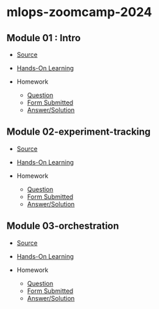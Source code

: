 # mlops-zoomcamp-2024

## Module 01 : Intro

- [Source](https://github.com/DataTalksClub/mlops-zoomcamp/tree/main/01-intro)

- [Hands-On Learning](https://github.com/garjita63/mlops-zoomcamp-2024/blob/main/hands-on-learning/module-1/01-intro_duration-prediction.ipynb)

- Homework
  - [Question](https://github.com/DataTalksClub/mlops-zoomcamp/blob/main/cohorts/2024/01-intro/homework.md)
  - [Form Submitted](https://courses.datatalks.club/mlops-zoomcamp-2024/homework/hw1)
  - [Answer/Solution](https://github.com/garjita63/mlops-zoomcamp-2024/tree/main/homework/module1)


## Module 02-experiment-tracking

- [Source](https://github.com/DataTalksClub/mlops-zoomcamp/tree/main/02-experiment-tracking)

- [Hands-On Learning](https://github.com/garjita63/mlops-zoomcamp-2024/blob/main/hands-on-learning/module-2)

- Homework
  - [Question](https://github.com/DataTalksClub/mlops-zoomcamp/blob/main/cohorts/2024/02-experiment-tracking/homework.md)
  - [Form Submitted](https://courses.datatalks.club/mlops-zoomcamp-2024/homework/hw2)
  - [Answer/Solution](https://github.com/garjita63/mlops-zoomcamp-2024/tree/main/homework/module2)


## Module 03-orchestration

- [Source](https://github.com/DataTalksClub/mlops-zoomcamp/tree/main/03-orchestration)

- [Hands-On Learning](https://github.com/garjita63/mlops-zoomcamp-2024/blob/main/hands-on-learning/module-3)

- Homework
  - [Question](https://github.com/DataTalksClub/mlops-zoomcamp/blob/main/cohorts/2024/03-orchestration/homework.md)
  - [Form Submitted](https://courses.datatalks.club/mlops-zoomcamp-2024/homework/hw3
)
  - [Answer/Solution](https://github.com/garjita63/mlops-zoomcamp-2024/tree/main/homework/module3)
